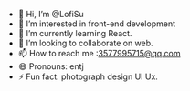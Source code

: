 - 👋 Hi, I’m @LofiSu
- 👀 I’m interested in front-end development
- 🌱 I’m currently learning React.
- 💞️ I’m looking to collaborate on web.
- 📫 How to reach me :3577995715@qq.com
- 😄 Pronouns: entj
- ⚡ Fun fact: photograph design UI Ux.

<!---
LofiSu/LofiSu is a ✨ special ✨ repository because its `README.md` (this file) appears on your GitHub profile.
You can click the Preview link to take a look at your changes.
--->
